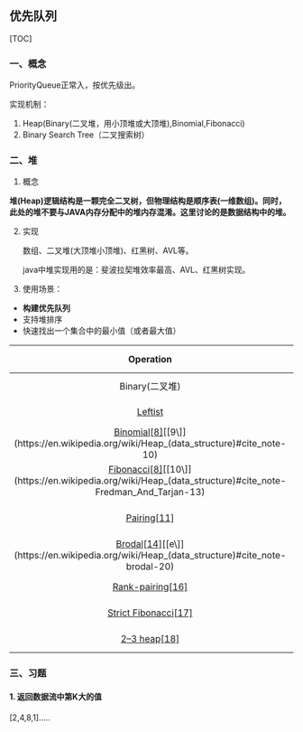 ## 优先队列

[TOC]

### 一、概念

PriorityQueue正常入，按优先级出。

实现机制：

1. Heap(Binary(二叉堆，用小顶堆或大顶堆),Binomial,Fibonacci)
2. Binary Search Tree（二叉搜索树）

### 二、堆

1. 概念

​	**堆(Heap)逻辑结构是一颗完全二叉树，但物理结构是顺序表(一维数组)。同时，此处的堆不要与JAVA内存分配中的堆内存混淆。这里讨论的是数据结构中的堆。**

2. 实现

   数组、二叉堆(大顶堆小顶堆)、红黑树、AVL等。

   java中堆实现用的是：斐波拉契堆效率最高、AVL、红黑树实现。

3. 使用场景：

- **构建优先队列**
- 支持堆排序
- 快速找出一个集合中的最小值（或者最大值）

|                          Operation                           |   find-max   |                          delete-max                          |                            insert                            |                         increase-key                         |                             meld                             |
| :----------------------------------------------------------: | :----------: | :----------------------------------------------------------: | :----------------------------------------------------------: | :----------------------------------------------------------: | :----------------------------------------------------------: |
|                        Binary(二叉堆)                        |    *Θ*(1)    |                         *Θ*(log *n*)                         |                         *O*(log *n*)                         |                         *O*(log *n*)                         |                           *Θ*(*n*)                           |
|    [Leftist](https://en.wikipedia.org/wiki/Leftist_tree)     |    *Θ*(1)    |                         *Θ*(log *n*)                         |                         *Θ*(log *n*)                         |                         *O*(log *n*)                         |                         *Θ*(log *n*)                         |
| [Binomial](https://en.wikipedia.org/wiki/Binomial_heap)[[8\]](https://en.wikipedia.org/wiki/Heap_(data_structure)#cite_note-CLRS-9)[[9\]](https://en.wikipedia.org/wiki/Heap_(data_structure)#cite_note-10) |    *Θ*(1)    |                         *Θ*(log *n*)                         | *Θ*(1)[[b\]](https://en.wikipedia.org/wiki/Heap_(data_structure)#cite_note-amortized-11) |                         *Θ*(log *n*)                         | *O*(log *n*)[[c\]](https://en.wikipedia.org/wiki/Heap_(data_structure)#cite_note-meld-12) |
| [Fibonacci](https://en.wikipedia.org/wiki/Fibonacci_heap)[[8\]](https://en.wikipedia.org/wiki/Heap_(data_structure)#cite_note-CLRS-9)[[10\]](https://en.wikipedia.org/wiki/Heap_(data_structure)#cite_note-Fredman_And_Tarjan-13) |    *Θ*(1)    | *O*(log *n*)[[b\]](https://en.wikipedia.org/wiki/Heap_(data_structure)#cite_note-amortized-11) |                            *Θ*(1)                            | *Θ*(1)[[b\]](https://en.wikipedia.org/wiki/Heap_(data_structure)#cite_note-amortized-11) |                            *Θ*(1)                            |
| [Pairing](https://en.wikipedia.org/wiki/Pairing_heap)[[11\]](https://en.wikipedia.org/wiki/Heap_(data_structure)#cite_note-Iacono-14) |    *Θ*(1)    | *O*(log *n*)[[b\]](https://en.wikipedia.org/wiki/Heap_(data_structure)#cite_note-amortized-11) |                            *Θ*(1)                            | *o*(log *n*)[[b\]](https://en.wikipedia.org/wiki/Heap_(data_structure)#cite_note-amortized-11)[[d\]](https://en.wikipedia.org/wiki/Heap_(data_structure)#cite_note-pairingdecreasekey-17) |                            *Θ*(1)                            |
| [Brodal](https://en.wikipedia.org/wiki/Brodal_queue)[[14\]](https://en.wikipedia.org/wiki/Heap_(data_structure)#cite_note-18)[[e\]](https://en.wikipedia.org/wiki/Heap_(data_structure)#cite_note-brodal-20) |    *Θ*(1)    |                         *O*(log *n*)                         |                            *Θ*(1)                            |                            *Θ*(1)                            |                            *Θ*(1)                            |
| [Rank-pairing](https://en.wikipedia.org/w/index.php?title=Rank-pairing_heap&action=edit&redlink=1)[[16\]](https://en.wikipedia.org/wiki/Heap_(data_structure)#cite_note-21) |    *Θ*(1)    | *O*(log *n*)[[b\]](https://en.wikipedia.org/wiki/Heap_(data_structure)#cite_note-amortized-11) |                            *Θ*(1)                            | *Θ*(1)[[b\]](https://en.wikipedia.org/wiki/Heap_(data_structure)#cite_note-amortized-11) |                            *Θ*(1)                            |
| [Strict Fibonacci](https://en.wikipedia.org/wiki/Fibonacci_heap)[[17\]](https://en.wikipedia.org/wiki/Heap_(data_structure)#cite_note-22) |    *Θ*(1)    |                         *O*(log *n*)                         |                            *Θ*(1)                            |                            *Θ*(1)                            |                            *Θ*(1)                            |
| [2–3 heap](https://en.wikipedia.org/wiki/2–3_heap)[[18\]](https://en.wikipedia.org/wiki/Heap_(data_structure)#cite_note-23) | *O*(log *n*) | *O*(log *n*)[[b\]](https://en.wikipedia.org/wiki/Heap_(data_structure)#cite_note-amortized-11) | *O*(log *n*)[[b\]](https://en.wikipedia.org/wiki/Heap_(data_structure)#cite_note-amortized-11) |                            *Θ*(1)                            |                             *?*                              |

### 三、习题

#### 1. 返回数据流中第K大的值

[2,4,8,1].....

